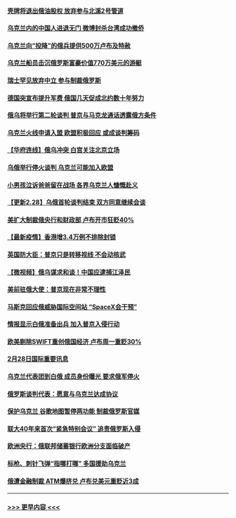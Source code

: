 #### [壳牌将退出俄油股权 放弃参与北溪2号管道](../pages/prog202/a103360410.md?t=03010750) 
#### [乌克兰内的中国人进退无门 微博封杀台湾成功撤侨](../pages/prog202/a103360412.md?t=03010750) 
#### [乌克兰向“投降”的俄兵提供500万卢布及特赦](../pages/prog202/a103360356.md?t=03010750) 
#### [乌克兰船员击沉俄罗斯富豪价值770万美元的游艇](../pages/prog202/a103360402.md?t=03010750) 
#### [瑞士罕见放弃中立 参与制裁俄罗斯](../pages/prog202/a103360396.md?t=03010750) 
#### [德国突宣布提升军费 俄国几天促成北约数十年努力](../pages/prog202/a103360357.md?t=03010750) 
#### [俄乌将举行第二轮谈判 普京与马克龙通话透露俄方条件](../pages/prog202/a103360233.md?t=03010750) 
#### [乌克兰火线申请入盟 欧盟积极回应 或成谈判筹码](../pages/prog202/a103360127.md?t=03010750) 
#### [【华府连线】俄乌冲突 白宫关注北京立场](../pages/prog202/a103360205.md?t=03010750) 
#### [乌俄举行停火谈判 乌克兰可能加入欧盟](../pages/prog202/a103360191.md?t=03010750) 
#### [小男孩泣诉爸爸留在战场 各界乌克兰人慷慨赴义](../pages/prog202/a103360157.md?t=03010750) 
#### [【更新2.28】乌俄首轮谈判结束 双方同意继续会谈](../pages/prog202/a103359839.md?t=03010750) 
#### [美扩大制裁俄央行和财政部 卢布开市狂贬40%](../pages/prog202/a103360058.md?t=03010750) 
#### [【最新疫情】香港增3.4万例不排除封锁](../pages/prog202/a103360139.md?t=03010750) 
#### [英国防大臣：普京只是转移视线 不会动核武](../pages/prog202/a103360109.md?t=03010750) 
#### [【微视频】俄乌谋求和谈！中国应逮捕江泽民](../pages/prog202/a103360065.md?t=03010750) 
#### [美前驻俄大使：普京现在非常不理性](../pages/prog202/a103359959.md?t=03010750) 
#### [马斯克回应俄威胁国际空间站 “SpaceX会干预”](../pages/prog202/a103359964.md?t=03010750) 
#### [情报显示白俄准备出兵 加入普京入侵行动](../pages/prog202/a103359955.md?t=03010750) 
#### [欧美剔除SWIFT重创俄国经济 卢布周一重贬30%](../pages/prog202/a103359919.md?t=03010750) 
#### [2月28日国际重要讯息](../pages/prog202/a103359910.md?t=03010750) 
#### [乌克兰代表团到白俄 成员身份曝光 要求俄军停火](../pages/prog202/a103359863.md?t=03010750) 
#### [俄罗斯谈判代表：愿意与乌克兰达成协议](../pages/prog202/a103359876.md?t=03010750) 
#### [保护乌克兰 谷歌地图暂停两功能 制裁俄罗斯官媒](../pages/prog202/a103359812.md?t=03010750) 
#### [联大40年来首次“紧急特别会议” 追责俄罗斯入侵](../pages/prog202/a103359824.md?t=03010750) 
#### [欧洲央行：俄联邦储蓄银行欧洲分支面临破产](../pages/prog202/a103359830.md?t=03010750) 
#### [标枪、刺针飞弹“指哪打哪” 多国援助乌克兰](../pages/prog202/a103359804.md?t=03010750) 
#### [俄遭金融制裁 ATM爆挤兑 卢布兑美元重贬近3成](../pages/prog202/a103359793.md?t=03010750) 

----
#### [ >>> 更早内容 <<< ](../indexes/prog202-earlier.md)
